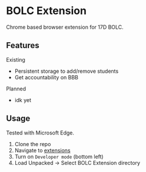 # BOLC Extension
Chrome based browser extension for 17D BOLC.

## Features
Existing
- Persistent storage to add/remove students
- Get accountability on BBB

Planned
- idk yet

## Usage
Tested with Microsoft Edge.

1. Clone the repo
2. Navigate to [extensions](edge://extensions/)
3. Turn on `Developer mode` (bottom left)
4. Load Unpacked -> Select BOLC Extension directory
